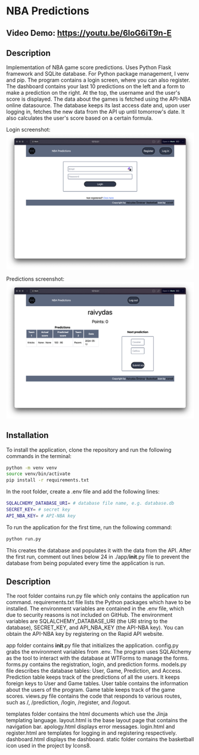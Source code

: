 # NBA Predictions

## Video Demo: https://youtu.be/6loG6iT9n-E

## Description

Implementation of NBA game score predictions. Uses Python Flask framework and SQLite database. For Python package management, I venv and pip. The program contains a login screen, where you can also register. The dashboard contains your last 10 predictions on the left and a form to make a prediction on the right. At the top, the username and the user's score is displayed. The data about the games is fetched using the API-NBA online datasource. The database keeps its last access date and, upon user logging in, fetches the new data from the API up until tomorrow's date. It also calculates the user's score based on a certain formula.

Login screenshot:
![Login](./screenshots/login.png)


Predictions screenshot:
![Predictions](./screenshots/predictions.png)

## Installation

To install the application, clone the repository and run the following commands in the terminal:

```bash
python -m venv venv
source venv/bin/activate
pip install -r requirements.txt
```

In the root folder, create a .env file and add the following lines:

```bash
SQLALCHEMY_DATABASE_URI= # database file name, e.g. database.db
SECRET_KEY= # secret key
API_NBA_KEY= # API-NBA key
```

To run the application for the first time, run the following command:

```bash
python run.py
```

This creates the database and populates it with the data from the API. After the first run, comment out lines below 24 in ./app/__init__.py file to prevent the database from being populated every time the application is run.

## Description

The root folder contains run.py file which only contains the application run command. requirements.txt file lists the Python packages which have to be installed. The environment variables are contained in the .env file, which due to security reasons is not included on GitHub. The environment variables are SQLALCHEMY_DATABASE_URI (the URI string to the database), SECRET_KEY, and API_NBA_KEY (the API-NBA key). You can obtain the API-NBA key by registering on the Rapid API website.

app folder contains __init__.py file that initializes the application. config.py grabs the environment variables from .env. The program uses SQLAlchemy as the tool to interact with the database at WTForms to manage the forms. forms.py contains the registration, login, and prediction forms. models.py file describes the database tables: User, Game, Prediction, and Access. Prediction table keeps track of the predictions of all the users. It keeps foreign keys to User and Game tables. User table contains the information about the users of the program. Game table keeps track of the game scores. views.py file contains the code that responds to various routes, such as /, /prediction, /login, /register, and /logout.

templates folder contains the html documents which use the Jinja templating language. layout.html is the base layout page that contains the navigation bar. apology.html displays error messages. login.html and register.html are templates for logging in and registering respectively. dashboard.html displays the dashboard. static folder contains the basketball icon used in the project by Icons8.
